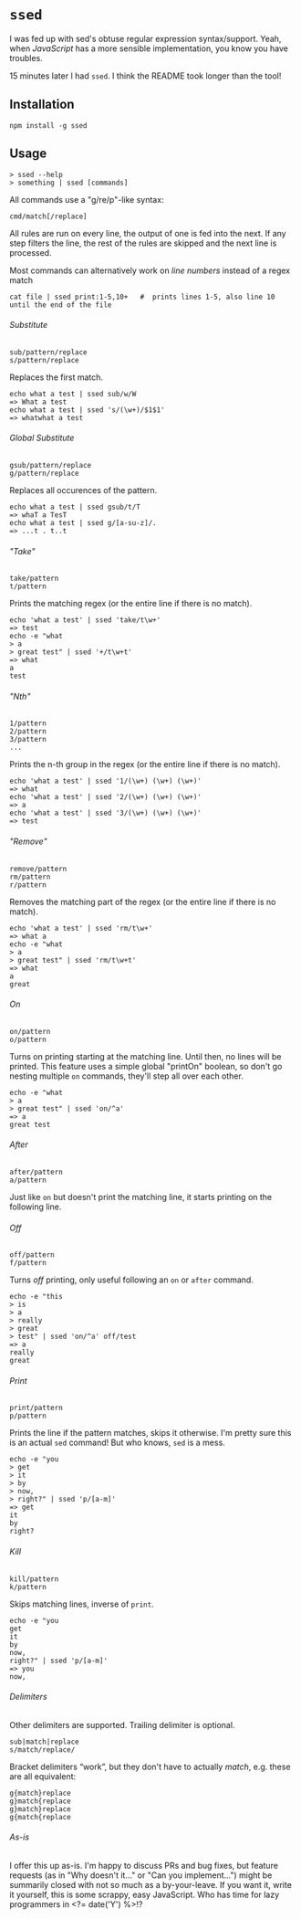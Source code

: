 # `ssed`

I was fed up with sed's obtuse regular expression syntax/support. Yeah, when
_JavaScript_ has a more sensible implementation, you know you have troubles.

15 minutes later I had `ssed`. I think the README took longer than the tool!

## Installation

    npm install -g ssed

## Usage

    > ssed --help
    > something | ssed [commands]

All commands use a "g/re/p"-like syntax:

    cmd/match[/replace]

All rules are run on every line, the output of one is fed into the next. If any step filters the line, the rest of the rules are skipped and the next line is processed.

Most commands can alternatively work on _line numbers_ instead of a regex match

    cat file | ssed print:1-5,10+   #  prints lines 1-5, also line 10 until the end of the file

###### Substitute
    sub/pattern/replace
    s/pattern/replace

Replaces the first match.

    echo what a test | ssed sub/w/W
    => What a test
    echo what a test | ssed 's/(\w+)/$1$1'
    => whatwhat a test

###### Global Substitute
    gsub/pattern/replace
    g/pattern/replace

Replaces all occurences of the pattern.

    echo what a test | ssed gsub/t/T
    => whaT a TesT
    echo what a test | ssed g/[a-su-z]/.
    => ...t . t..t

###### "Take"
    take/pattern
    t/pattern

Prints the matching regex (or the entire line if there is no match).

    echo 'what a test' | ssed 'take/t\w+'
    => test
    echo -e "what
    > a
    > great test" | ssed '+/t\w+t'
    => what
    a
    test

###### "Nth"
    1/pattern
    2/pattern
    3/pattern
    ...

Prints the n-th group in the regex (or the entire line if there is no match).

    echo 'what a test' | ssed '1/(\w+) (\w+) (\w+)'
    => what
    echo 'what a test' | ssed '2/(\w+) (\w+) (\w+)'
    => a
    echo 'what a test' | ssed '3/(\w+) (\w+) (\w+)'
    => test

###### "Remove"
    remove/pattern
    rm/pattern
    r/pattern

Removes the matching part of the regex (or the entire line if there is no match).

    echo 'what a test' | ssed 'rm/t\w+'
    => what a
    echo -e "what
    > a
    > great test" | ssed 'rm/t\w+t'
    => what
    a
    great

###### On
    on/pattern
    o/pattern

Turns on printing starting at the matching line. Until then, no lines will be printed. This feature uses a simple global "printOn" boolean, so don't go nesting multiple `on` commands, they'll step all over each other.

    echo -e "what
    > a
    > great test" | ssed 'on/^a'
    => a
    great test

###### After
    after/pattern
    a/pattern

Just like `on` but doesn't print the matching line, it starts printing on the following line.

###### Off
    off/pattern
    f/pattern

Turns _off_ printing, only useful following an `on` or `after` command.

    echo -e "this
    > is
    > a
    > really
    > great
    > test" | ssed 'on/^a' off/test
    => a
    really
    great

###### Print
    print/pattern
    p/pattern

Prints the line if the pattern matches, skips it otherwise. I'm pretty sure this is an actual `sed` command! But who knows, `sed` is a mess.

    echo -e "you
    > get
    > it
    > by
    > now,
    > right?" | ssed 'p/[a-m]'
    => get
    it
    by
    right?

###### Kill
    kill/pattern
    k/pattern

Skips matching lines, inverse of `print`.

    echo -e "you
    get
    it
    by
    now,
    right?" | ssed 'p/[a-m]'
    => you
    now,

###### Delimiters

Other delimiters are supported. Trailing delimiter is optional.

    sub|match|replace
    s/match/replace/

Bracket delimiters “work”, but they don't have to actually _match_, e.g. these are all equivalent:

    g{match}replace
    g}match{replace
    g}match}replace
    g{match{replace

###### As-is

I offer this up as-is. I'm happy to discuss PRs and bug fixes, but feature requests (as in "Why doesn't it…" or "Can you implement…") might be summarily closed with not so much as a by-your-leave. If you want it, write it yourself, this is some scrappy, easy JavaScript. Who has time for lazy programmers in <?= date('Y') %>!?

